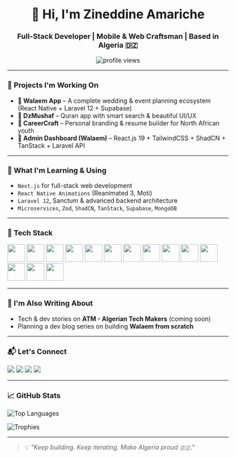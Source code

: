 <h1 align="center">👋 Hi, I'm Zineddine Amariche</h1>
<h3 align="center">Full-Stack Developer | Mobile & Web Craftsman | Based in Algeria 🇩🇿</h3>

<p align="center">
  <img src="https://komarev.com/ghpvc/?username=zineddine-amariche&label=Profile%20views&color=0e75b6&style=flat" alt="profile views"/>
</p>

---

### 🚀 Projects I'm Working On

- **📱 Walaem App** – A complete wedding & event planning ecosystem (React Native + Laravel 12 + Supabase)
- **🕌 DzMushaf** – Quran app with smart search & beautiful UI/UX
- **🧠 CareerCraft** – Personal branding & resume builder for North African youth
- **🔧 Admin Dashboard (Walaem)** – React.js 19 + TailwindCSS + ShadCN + TanStack + Laravel API

---

### 🧠 What I'm Learning & Using

- `Next.js` for full-stack web development
- `React Native Animations` (Reanimated 3, Moti)
- `Laravel 12`, Sanctum & advanced backend architecture
- `Microservices`, `Zod`, `ShadCN`, `TanStack`, `Supabase`, `MongoDB`

---

### 🧩 Tech Stack

<p align="left">
  <img src="https://cdn.jsdelivr.net/gh/devicons/devicon/icons/react/react-original.svg" width="40" />
  <img src="https://cdn.jsdelivr.net/gh/devicons/devicon/icons/reactnative/reactnative-original.svg" width="40" />
  <img src="https://cdn.jsdelivr.net/gh/devicons/devicon/icons/nextjs/nextjs-original.svg" width="40" />
  <img src="https://cdn.jsdelivr.net/gh/devicons/devicon/icons/javascript/javascript-original.svg" width="40" />
  <img src="https://cdn.jsdelivr.net/gh/devicons/devicon/icons/typescript/typescript-original.svg" width="40" />
  <img src="https://cdn.jsdelivr.net/gh/devicons/devicon/icons/laravel/laravel-plain-wordmark.svg" width="40" />
  <img src="https://cdn.jsdelivr.net/gh/devicons/devicon/icons/mysql/mysql-original.svg" width="40" />
  <img src="https://cdn.jsdelivr.net/gh/devicons/devicon/icons/mongodb/mongodb-original.svg" width="40" />
  <img src="https://cdn.jsdelivr.net/gh/devicons/devicon/icons/firebase/firebase-plain.svg" width="40" />
  <img src="https://cdn.jsdelivr.net/gh/devicons/devicon/icons/docker/docker-original.svg" width="40" />
  <img src="https://cdn.jsdelivr.net/gh/devicons/devicon/icons/git/git-original.svg" width="40" />
  <img src="https://cdn.jsdelivr.net/gh/devicons/devicon/icons/figma/figma-original.svg" width="40" />
  <img src="https://cdn.jsdelivr.net/gh/devicons/devicon/icons/photoshop/photoshop-line.svg" width="40" />
  <img src="https://cdn.jsdelivr.net/gh/devicons/devicon/icons/xd/xd-plain.svg" width="40" />
</p>

---

### 📝 I'm Also Writing About

- Tech & dev stories on **ATM - Algerian Tech Makers** (coming soon)
- Planning a dev blog series on building **Walaem from scratch**

---

### 📬 Let's Connect

<p align="left">
  <a href="https://twitter.com/lux_omega3" target="blank"><img src="https://img.shields.io/badge/Twitter-1DA1F2?logo=twitter&style=for-the-badge&logoColor=white" /></a>
  <a href="https://linkedin.com/in/amariche-zineddine" target="blank"><img src="https://img.shields.io/badge/LinkedIn-0A66C2?logo=linkedin&style=for-the-badge&logoColor=white" /></a>
  <a href="mailto:amarichezineddine@gmail.com"><img src="https://img.shields.io/badge/Gmail-D14836?logo=gmail&style=for-the-badge&logoColor=white" /></a>
  <a href="https://instagram.com/amariche_zineddine" target="blank"><img src="https://img.shields.io/badge/Instagram-E4405F?logo=instagram&style=for-the-badge&logoColor=white" /></a>
</p>

---

### 📈 GitHub Stats

<p align="left">
  <img src="https://github-readme-stats.vercel.app/api/top-langs/?username=zineddine-amariche&layout=compact&theme=radical" alt="Top Languages" />
</p>
<p align="left">
  <img src="https://github-profile-trophy.vercel.app/?username=zineddine-amariche&theme=onestar&column=3&margin-w=15&margin-h=15" alt="Trophies" />
</p>

---

> 💡 *"Keep building. Keep iterating. Make Algeria proud 🇩🇿."*
